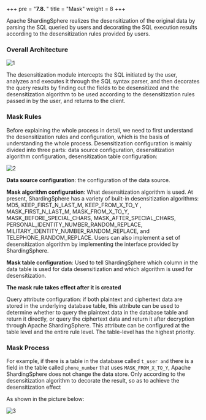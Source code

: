 +++
pre = "<b>7.8. </b>"
title = "Mask"
weight = 8
+++

Apache ShardingSphere realizes the desensitization of the original data by parsing the SQL queried by users and decorating the SQL execution results according to the desensitization rules provided by users. 

### Overall Architecture

![1](https://shardingsphere.apache.org/document/current/img/mask/1_en.png)

The desensitization module intercepts the SQL initiated by the user, analyzes and executes it through the SQL syntax parser, and then decorates the query results by finding out the fields to be desensitized and the desensitization algorithm to be used according to the desensitization rules passed in by the user, and returns to the client.

### Mask Rules

Before explaining the whole process in detail, we need to first understand the desensitization rules and configuration, which is the basis of understanding the whole process. Desensitization configuration is mainly divided into three parts: data source configuration, desensitization algorithm configuration, desensitization table configuration:

![2](https://shardingsphere.apache.org/document/current/img/mask/2_en.png)

**Data source configuration**: the configuration of the data source.

**Mask algorithm configuration**: What desensitization algorithm is used. At present, ShardingSphere has a variety of built-in desensitization algorithms: MD5, KEEP_FIRST_N_LAST_M, KEEP_FROM_X_TO_Y , MASK_FIRST_N_LAST_M, MASK_FROM_X_TO_Y, MASK_BEFORE_SPECIAL_CHARS, MASK_AFTER_SPECIAL_CHARS, PERSONAL_IDENTITY_NUMBER_RANDOM_REPLACE, MILITARY_IDENTITY_NUMBER_RANDOM_REPLACE, and TELEPHONE_RANDOM_REPLACE. Users can also implement a set of desensitization algorithm by implementing the interface provided by ShardingSphere.

**Mask table configuration**: Used to tell ShardingSphere which column in the data table is used for data desensitization and which algorithm is used for desensitization.

**The mask rule takes effect after it is created**

Query attribute configuration: if both plaintext and ciphertext data are stored in the underlying database table, this attribute can be used to determine whether to query the plaintext data in the database table and return it directly, or query the ciphertext data and return it after decryption through Apache ShardingSphere. This attribute can be configured at the table level and the entire rule level. The table-level has the highest priority.

### Mask Process

For example, if there is a table in the database called `t_user and` there is a field in the table called `phone_number` that uses `MASK_FROM_X_TO_Y`, Apache ShardingSphere does not change the data store. Only according to the desensitization algorithm to decorate the result, so as to achieve the desensitization effect 
 
As shown in the picture below:

![3](https://shardingsphere.apache.org/document/current/img/mask/3_en.png)

